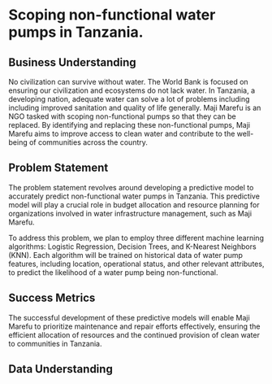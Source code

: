 # Scoping non-functional water pumps in Tanzania.
## Business Understanding
No civilization can survive without water. The World Bank is focused on ensuring our civilization and ecosystems do not lack water. In Tanzania, a developing nation, adequate water can solve a lot of problems including including improved sanitation and quality of life generally. Maji Marefu is an NGO tasked with scoping non-functional pumps so that they can be replaced. By identifying and replacing these non-functional pumps, Maji Marefu aims to improve access to clean water and contribute to the well-being of communities across the country.

## Problem Statement
The problem statement revolves around developing a predictive model to accurately predict non-functional water pumps in Tanzania. This predictive model will play a crucial role in budget allocation and resource planning for organizations involved in water infrastructure management, such as Maji Marefu.

To address this problem, we plan to employ three different machine learning algorithms: Logistic Regression, Decision Trees, and K-Nearest Neighbors (KNN). Each algorithm will be trained on historical data of water pump features, including location, operational status, and other relevant attributes, to predict the likelihood of a water pump being non-functional.

## Success Metrics
The successful development of these predictive models will enable Maji Marefu to prioritize maintenance and repair efforts effectively, ensuring the efficient allocation of resources and the continued provision of clean water to communities in Tanzania.

## Data Understanding
